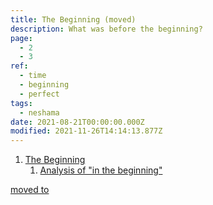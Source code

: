 ```yaml
---
title: The Beginning (moved)
description: What was before the beginning?
page:
  - 2
  - 3
ref:
  - time
  - beginning
  - perfect
tags:
  - neshama
date: 2021-08-21T00:00:00.000Z
modified: 2021-11-26T14:14:13.877Z
---
```


1. [The Beginning](#the-beginning)
   1. [Analysis of "in the beginning"](#analysis-of-in-the-beginning)

[moved to](/posts/qkab/beginning/)
